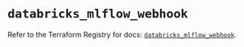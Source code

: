 # `databricks_mlflow_webhook`

Refer to the Terraform Registry for docs: [`databricks_mlflow_webhook`](https://registry.terraform.io/providers/databricks/databricks/1.42.0/docs/resources/mlflow_webhook).
